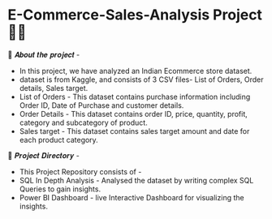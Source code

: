 # E-Commerce-Sales-Analysis Project 👩‍💻

🎯 𝑨𝒃𝒐𝒖𝒕 𝒕𝒉𝒆 𝒑𝒓𝒐𝒋𝒆𝒄𝒕 - 

- In this project, we have analyzed an Indian Ecommerce store dataset.
- dataset is from Kaggle, and consists of 3 CSV files- List of Orders, Order details, Sales target.
- List of Orders - This dataset contains purchase information including Order ID, Date of Purchase and customer details.
- Order Details - This dataset contains order ID, price, quantity, profit, category and subcategory of product. 
- Sales target - This dataset contains sales target amount and date for each product category.


🎯 𝑷𝒓𝒐𝒋𝒆𝒄𝒕 𝑫𝒊𝒓𝒆𝒄𝒕𝒐𝒓𝒚 - 

- This Project Repository consists of - 
- SQL In Depth Analysis - Analysed the dataset by writing complex SQL Queries to gain insights.
- Power BI Dashboard - live Interactive Dashboard for visualizing the insights.


